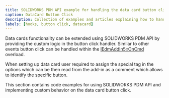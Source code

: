 ```yaml
---
title: SOLIDWORKS PDM API example for handling the data card button click
caption: DataCard Button Click
description: Collection of examples and articles explaining how to handle the button click on data card using SOLIDWORKS PDM Professional API
labels: [hooks, button click, datacard]
---
```

Data cards functionality can be extended using SOLIDWORKS PDM API by providing the custom logic in the button click handler. Similar to other events button click can be handled within the [IEdmAddIn5::OnCmd](http://help.solidworks.com/2018/english/api/epdmapi/epdm.interop.epdm~epdm.interop.epdm.iedmaddin5~oncmd.html) overload.

When setting up data card user required to assign the special tag in the options which can be then read from the add-in as a comment which allows to identify the specific button.

This section contains code examples for using SOLIDWORKS PDM API and implementing custom behavior on the data card button click.